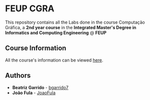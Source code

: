 # FEUP CGRA

This repository contains all the Labs done in the course Computação Gráfica, a **2nd year course** in the **Integrated Master's Degree in Informatics and Computing Engineering** @ **FEUP**

## Course Information

All the course's information can be viewed [here](https://sigarra.up.pt/feup/pt/ucurr_geral.ficha_uc_view?pv_ocorrencia_id=419996).


## Authors

* **Beatriz Garrido** - [bgarrido7](https://github.com/bgarrido7)
* **João Fula** - [JoaoFula](https://github.com/JoaoFula)
